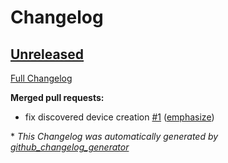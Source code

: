 # Changelog

## [Unreleased](https://github.com/JarbasHiveMind/HiveMind-presence/tree/HEAD)

[Full Changelog](https://github.com/JarbasHiveMind/HiveMind-presence/compare/d76d9fd6a8f4afd4fa41133668f81d2fa92ae624...HEAD)

**Merged pull requests:**

- fix discovered device creation [\#1](https://github.com/JarbasHiveMind/HiveMind-presence/pull/1) ([emphasize](https://github.com/emphasize))



\* *This Changelog was automatically generated by [github_changelog_generator](https://github.com/github-changelog-generator/github-changelog-generator)*
